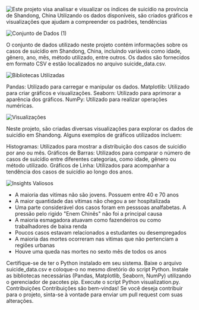 

![Este projeto visa analisar e visualizar os índices de suicídio na província de Shandong, China  Utilizando os dados disponíveis, são criados gráficos e visualizações que ajudam a compreender os padrões, tendências ](https://github.com/allisson2156/Analise-Suicidios-Shangdong/assets/45903884/b4736cd5-cbb1-4eda-b9ac-f3a6dada6a47)



![Conjunto de Dados (1)](https://github.com/allisson2156/Analise-Suicidios-Shangdong/assets/45903884/c7be25e6-2613-40fd-b986-fcf81b9a665f)

O conjunto de dados utilizado neste projeto contém informações sobre os casos de suicídio em Shandong, China, incluindo variáveis como idade, gênero, ano, mês, método utilizado, entre outros. Os dados são fornecidos em formato CSV e estão localizados no arquivo suicide_data.csv.

![Bibliotecas Utilizadas](https://github.com/allisson2156/Analise-Suicidios-Shangdong/assets/45903884/21b515a8-97b4-4609-8c08-887d8c193d16)

Pandas: Utilizado para carregar e manipular os dados.
Matplotlib: Utilizado para criar gráficos e visualizações. 
Seaborn: Utilizado para aprimorar a aparência dos gráficos. 
NumPy: Utilizado para realizar operações numéricas.

![Visualizações](https://github.com/allisson2156/Analise-Suicidios-Shangdong/assets/45903884/3e5ebf45-6fe3-4451-9420-aef0dfa160ad)

Neste projeto, são criadas diversas visualizações para explorar os dados de suicídio em Shandong. Alguns exemplos de gráficos utilizados incluem:

Histogramas: Utilizados para mostrar a distribuição dos casos de suicídio por ano ou mês. 
Gráficos de Barras: Utilizados para comparar o número de casos de suicídio entre diferentes categorias, como idade, gênero ou método utilizado.
Gráficos de Linha: Utilizados para acompanhar a tendência dos casos de suicídio ao longo dos anos.


![Insights Valiosos](https://github.com/allisson2156/Analise-Suicidios-Shangdong/assets/45903884/30c06c67-889c-45a5-9e78-bbaff2048ce9)

- A maioria das vitimas não são jovens. Possuem entre 40 e 70 anos
- A maior quantidade das vitimas não chegou a ser hospitalizada 
- Uma parte considerável dos casos foram em pesssoas analfabetas. A pressão pelo rigido "Enem Chinês" não foi a principal causa 
- A maioria esmagadora atuavam como fazendeiros ou como trabalhadores de baixa renda 
- Poucos casos estavam relacionados a estudantes ou desempregados 
- A maioria das mortes ocorreram nas vitimas que não pertenciam a regiões urbanas
- Houve uma queda nas mortes no sexto mês de todos os anos 

Certifique-se de ter o Python instalado em seu sistema.
Baixe o arquivo suicide_data.csv e coloque-o no mesmo diretório do script Python.
Instale as bibliotecas necessárias (Pandas, Matplotlib, Seaborn, NumPy) utilizando o gerenciador de pacotes pip.
Execute o script Python visualization.py.
Contribuições
Contribuições são bem-vindas! Se você deseja contribuir para o projeto, sinta-se à vontade para enviar um pull request com suas alterações.
